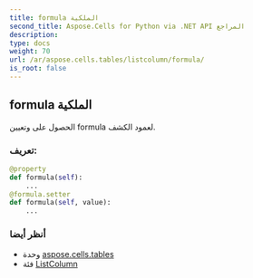 ```yaml
---
title: formula الملكية
second_title: Aspose.Cells for Python via .NET API المراجع
description:
type: docs
weight: 70
url: /ar/aspose.cells.tables/listcolumn/formula/
is_root: false
---
```

##  formula الملكية

الحصول على وتعيين formula لعمود الكشف.
###  تعريف:
```python
@property
def formula(self):
    ...
@formula.setter
def formula(self, value):
    ...
```

###  أنظر أيضا
* وحدة [aspose.cells.tables](../../)
* فئة [ListColumn](/cells/python-net/ar/aspose.cells.tables/listcolumn)
